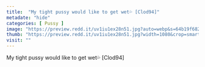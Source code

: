 ```yaml
---
title:  "My tight pussy would like to get wet💦 [Clod94]"
metadate: "hide"
categories: [ Pussy ]
image: "https://preview.redd.it/uv1iu1ex28n51.jpg?auto=webp&s=64b19f68259d187a85cfeb86942cdc6fbd9fba51"
thumb: "https://preview.redd.it/uv1iu1ex28n51.jpg?width=1080&crop=smart&auto=webp&s=4178963118d7999b1cee4b6da37ff03749b1538f"
visit: ""
---
```

My tight pussy would like to get wet💦 [Clod94]
